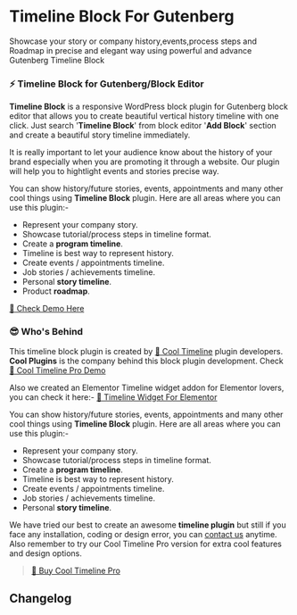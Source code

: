 # Timeline Block For Gutenberg

Showcase your story or company history,events,process steps and Roadmap in precise and elegant way using powerful and advance Gutenberg Timeline Block

### ⚡ Timeline Block for Gutenberg/Block Editor

**Timeline Block** is a responsive WordPress block plugin for Gutenberg block editor that allows you to create beautiful vertical history timeline with one click. Just search '**Timeline Block**' from block editor '**Add Block**' section and create a beautiful story timeline immediately.

It is really important to let your audience know about the history of your brand especially when you are promoting it through a website.
Our plugin will help you to hightlight events and stories precise way.

You can show history/future stories, events, appointments and many other cool things using **Timeline Block** plugin. Here are all areas where you can use this plugin:-

- Represent your company story.
- Showcase tutorial/process steps in timeline format.
- Create a **program timeline**.
- Timeline is best way to represent history.
- Create events / appointments timeline.
- Job stories / achievements timeline.
- Personal **story timeline**.
- Product **roadmap**.

[🔗 Check Demo Here](https://cooltimeline.com/instant-timeline-builder/)

### 😎 Who's Behind

This timeline block plugin is created by [🔗 Cool Timeline](https://wordpress.org/plugins/cool-timeline/) plugin developers. **Cool Plugins** is the company behind this block plugin development. Check [🔗 Cool Timeline Pro Demo](https://cooltimeline.com/demo/)

Also we created an Elementor Timeline widget addon for Elementor lovers, you can check it here:- [🔗 Timeline Widget For Elementor](https://wordpress.org/plugins/timeline-widget-addon-for-elementor/#description)

You can show history/future stories, events, appointments and many other cool things using **Timeline Block** plugin. Here are all areas where you can use this plugin:-

- Represent your company story.
- Showcase tutorial/process steps in timeline format.
- Create a **program timeline**.
- Timeline is best way to represent history.
- Create events / appointments timeline.
- Job stories / achievements timeline.
- Personal **story timeline**.

We have tried our best to create an awesome **timeline plugin** but still if you face any installation, coding or design error, you can [contact us](mailto:contact@coolplugins.net) anytime. Also remember to try our Cool Timeline Pro version for extra cool features and design options.

> [🔗 Buy Cool Timeline Pro](https://1.envato.market/c/1258464/275988/4415?u=https%3A%2F%2Fcodecanyon.net%2Fitem%2Fcool-timeline-pro-wordpress-timeline-plugin%2F17046256)

## Changelog


